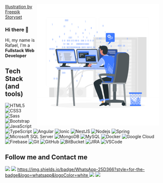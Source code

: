 <a href="https://storyset.com/technology">
  <img src="/Programmer.gif" min-width="400px" max-width="400px" width="400px" align="right" alt="Computador ">
  Illustration by Freepik Storyset
</a>


### Hi there 👋

<p align="left"> 
  Hi, my name is Rafael, I'm a <strong>Fullstack Web Developer</strong> <br>
</p>

## Tech Stack (and tools)

![HTML5](https://img.shields.io/badge/-HTML5-E34F26?style=flat-square&logo=html5&logoColor=white)
![CSS3](https://img.shields.io/badge/-CSS3-1572B6?style=flat-square&logo=css3)
![Sass](https://img.shields.io/badge/-Sass-CC6699?style=flat-square&logo=sass&logoColor=white)
![Bootstrap](https://img.shields.io/badge/-Bootstrap-563D7C?style=flat-square&logo=bootstrap)
![JavaScript](https://img.shields.io/badge/-JavaScript-black?style=flat-square&logo=javascript)
![TypeScript](https://img.shields.io/badge/-TypeScript-007ACC?style=flat-square&logo=typescript)
![Angular](https://img.shields.io/badge/-Angular-DD0031?style=flat-square&logo=angular)
![Ionic](https://img.shields.io/badge/-Ionic-3880FF?style=flat-square&logo=ionic&logoColor=white)
![NestJS](https://img.shields.io/badge/-NestJS-E0234E?style=flat-square&logo=nestjs&logoColor=white)
![Nodejs](https://img.shields.io/badge/-Nodejs-339933?style=flat-square&logo=Node.js&logoColor=white)
![Spring](https://img.shields.io/badge/-Spring-6DB33F?style=flat-square&logo=spring&logoColor=white)
![Microsoft SQL Server](https://img.shields.io/badge/-SQL%20Server-CC2927?style=flat-square&logo=microsoft-sql-server&logoColor=white)
![MongoDB](https://img.shields.io/badge/-MongoDB-black?style=flat-square&logo=mongodb)
![MySQL](https://img.shields.io/badge/-MySQL-4479A1?style=flat-square&logo=mysql&logoColor=white)
![Docker](https://img.shields.io/badge/-Docker-2496ED?style=flat-square&logo=docker&logoColor=white)
![Google Cloud](https://img.shields.io/badge/Google%20Cloud-4285F4?style=flat-square&logo=google-cloud&logoColor=white)
![Firebase](https://img.shields.io/badge/Firebase-FFCA28?style=flat-square&logo=firebase&logoColor=white)
![Git](https://img.shields.io/badge/-Git-black?style=flat-square&logo=git)
![GitHub](https://img.shields.io/badge/-GitHub-181717?style=flat-square&logo=github)
![BitBucket](https://img.shields.io/badge/-BitBucket-darkblue?style=flat-square&logo=bitbucket)
![JIRA](https://img.shields.io/badge/-JIRA-0052CC?style=flat-square&logo=jira)
![VSCode](https://img.shields.io/badge/-VSCode-007ACC?style=flat-square&logo=visual-studio-code&logoColor=white)

## Follow me and Contact me
<p align="left">
  <a href="mailto:r.paivabr@gmail.com" alt="Gmail">
  <img src="https://img.shields.io/badge/-Gmail-FF0000?style=flat-square&labelColor=FF0000&logo=gmail&logoColor=white&link=r.paivabr@gmail.com" /></a>

  <a href="https://www.linkedin.com/in/rafael-paiva-de-oliveira-210087a7/" alt="Linkedin">
  <img src="https://img.shields.io/badge/-Linkedin-0e76a8?style=flat-square&logo=Linkedin&logoColor=white&link=https://www.linkedin.com/in/rafael-paiva-de-oliveira-210087a7/" /></a>

  <a href="https://api.whatsapp.com/send?phone=5519997646554&text=Olá%20Rafael,%20tudo%20bem?" alt="WhatsApp">
    https://img.shields.io/badge/WhatsApp-25D366?style=for-the-badge&logo=whatsapp&logoColor=white
  <img src="https://img.shields.io/badge/WhatsApp-25D366?style=for-the-badge&logo=whatsapp&logoColor=white&link=https://api.whatsapp.com/send?phone=5519997646554&text=Olá%20Rafael,%20tudo%20bem?"/></a>

  <a href="https://www.facebook.com/rafael.paivadeoliveira" alt="Facebook">
  <img src="https://img.shields.io/badge/-Facebook-4267B2?style=flat-square&labelColor=4267B2&logo=facebook&logoColor=white&link=https://www.facebook.com/rafael.paivadeoliveira"/></a>
</p>

<!--
**rpaivabr/rpaivabr** is a ✨ _special_ ✨ repository because its `README.md` (this file) appears on your GitHub profile.

Here are some ideas to get you started:

- 🔭 I’m currently working on ...
- 🌱 I’m currently learning ...
- 👯 I’m looking to collaborate on ...
- 🤔 I’m looking for help with ...
- 💬 Ask me about ...
- 📫 How to reach me: ...
- 😄 Pronouns: ...
- ⚡ Fun fact: ...
-->
